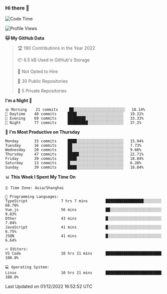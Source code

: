 ### Hi there 👋

<!--
**robinWongM/robinWongM** is a ✨ _special_ ✨ repository because its `README.md` (this file) appears on your GitHub profile.

Here are some ideas to get you started:

- 🔭 I’m currently working on ...
- 🌱 I’m currently learning ...
- 👯 I’m looking to collaborate on ...
- 🤔 I’m looking for help with ...
- 💬 Ask me about ...
- 📫 How to reach me: ...
- 😄 Pronouns: ...
- ⚡ Fun fact: ...
-->

<!--START_SECTION:waka-->
![Code Time](http://img.shields.io/badge/Code%20Time-59%20hrs%207%20mins-blue)

![Profile Views](http://img.shields.io/badge/Profile%20Views-3-blue)

**🐱 My GitHub Data** 

> 🏆 190 Contributions in the Year 2022
 > 
> 📦 6.5 kB Used in GitHub's Storage 
 > 
> 🚫 Not Opted to Hire
 > 
> 📜 30 Public Repositories 
 > 
> 🔑 5 Private Repositories  
 > 
**I'm a Night 🦉** 

```text
🌞 Morning    21 commits     ██░░░░░░░░░░░░░░░░░░░░░░░   10.14% 
🌆 Daytime    40 commits     ████░░░░░░░░░░░░░░░░░░░░░   19.32% 
🌃 Evening    69 commits     ████████░░░░░░░░░░░░░░░░░   33.33% 
🌙 Night      77 commits     █████████░░░░░░░░░░░░░░░░   37.2%

```
📅 **I'm Most Productive on Thursday** 

```text
Monday       33 commits     ████░░░░░░░░░░░░░░░░░░░░░   15.94% 
Tuesday      16 commits     ██░░░░░░░░░░░░░░░░░░░░░░░   7.73% 
Wednesday    20 commits     ██░░░░░░░░░░░░░░░░░░░░░░░   9.66% 
Thursday     47 commits     █████░░░░░░░░░░░░░░░░░░░░   22.71% 
Friday       39 commits     ████░░░░░░░░░░░░░░░░░░░░░   18.84% 
Saturday     13 commits     █░░░░░░░░░░░░░░░░░░░░░░░░   6.28% 
Sunday       39 commits     ████░░░░░░░░░░░░░░░░░░░░░   18.84%

```


📊 **This Week I Spent My Time On** 

```text
⌚︎ Time Zone: Asia/Shanghai

💬 Programming Languages: 
TypeScript               7 hrs 7 mins        █████████████████░░░░░░░░   68.76% 
Vue.js                   56 mins             ██░░░░░░░░░░░░░░░░░░░░░░░   9.03% 
Other                    43 mins             █░░░░░░░░░░░░░░░░░░░░░░░░   7.04% 
JavaScript               41 mins             █░░░░░░░░░░░░░░░░░░░░░░░░   6.75% 
JSON                     41 mins             █░░░░░░░░░░░░░░░░░░░░░░░░   6.64%

🔥 Editors: 
VS Code                  10 hrs 21 mins      █████████████████████████   100.0%

💻 Operating System: 
Linux                    10 hrs 21 mins      █████████████████████████   100.0%

```


 Last Updated on 01/12/2022 16:52:52 UTC
<!--END_SECTION:waka-->
